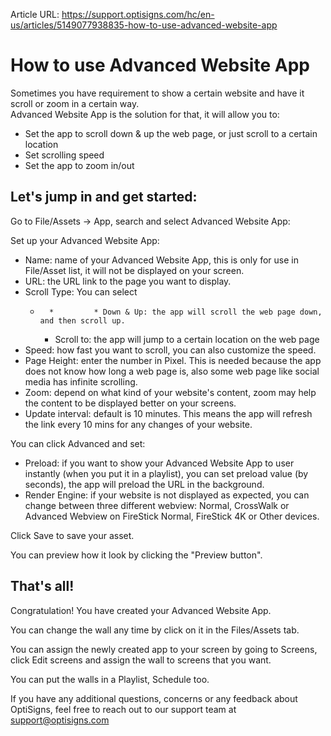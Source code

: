 Article URL: https://support.optisigns.com/hc/en-us/articles/5149077938835-how-to-use-advanced-website-app

# How to use Advanced Website App

Sometimes you have requirement to show a certain website and have it scroll or
zoom in a certain way.  
Advanced Website App is the solution for that, it will allow you to:

  * Set the app to scroll down & up the web page, or just scroll to a certain location
  * Set scrolling speed
  * Set the app to zoom in/out

## Let's jump in and get started:

Go to File/Assets -> App, search and select Advanced Website App:

Set up your Advanced Website App:

  * Name: name of your Advanced Website App, this is only for use in File/Asset list, it will not be displayed on your screen.
  * URL: the URL link to the page you want to display.
  * Scroll Type: You can select 
    *       *         * Down & Up: the app will scroll the web page down, and then scroll up.
        * Scroll to: the app will jump to a certain location on the web page
  * Speed: how fast you want to scroll, you can also customize the speed.
  * Page Height: enter the number in Pixel. This is needed because the app does not know how long a web page is, also some web page like social media has infinite scrolling.
  * Zoom: depend on what kind of your website's content, zoom may help the content to be displayed better on your screens.
  * Update interval: default is 10 minutes. This means the app will refresh the link every 10 mins for any changes of your website.

You can click Advanced and set:

  * Preload: if you want to show your Advanced Website App to user instantly (when you put it in a playlist), you can set preload value (by seconds), the app will preload the URL in the background.
  * Render Engine: if your website is not displayed as expected, you can change between three different webview: Normal, CrossWalk or Advanced Webview on FireStick Normal, FireStick 4K or Other devices.

Click Save to save your asset.

You can preview how it look by clicking the "Preview button".

## That's all!

Congratulation! You have created your Advanced Website App.

You can change the wall any time by click on it in the Files/Assets tab.

You can assign the newly created app to your screen by going to Screens, click
Edit screens and assign the wall to screens that you want.

You can put the walls in a Playlist, Schedule too.

If you have any additional questions, concerns or any feedback about
OptiSigns, feel free to reach out to our support team at
[support@optisigns.com](mailto:support@optisigns.com)

